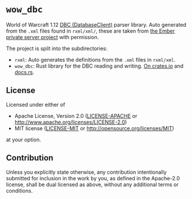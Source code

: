 # `wow_dbc`

World of Warcraft 1.12 [DBC (DatabaseClient)](https://wowdev.wiki/DBC) parser library.
Auto generated from the `.xml` files found in `rxml/xml/`, these are taken from [the Ember private server project](https://github.com/EmberEmu/Ember/tree/development/dbcs) with permission.

The project is split into the subdirectories:

* `rxml`: Auto generates the definitions from the `.xml` files in `rxml/xml`.
* `wow_dbc`: Rust library for the DBC reading and writing. [On crates.io](https://crates.io/crates/wow_dbc) and [docs.rs](https://docs.rs/wow_dbc/0.1.0/wow_dbc/).

## License

Licensed under either of

 * Apache License, Version 2.0
   ([LICENSE-APACHE](LICENSE-APACHE) or http://www.apache.org/licenses/LICENSE-2.0)
 * MIT license
   ([LICENSE-MIT](LICENSE-MIT) or http://opensource.org/licenses/MIT)

at your option.

## Contribution

Unless you explicitly state otherwise, any contribution intentionally submitted
for inclusion in the work by you, as defined in the Apache-2.0 license, shall be
dual licensed as above, without any additional terms or conditions.
